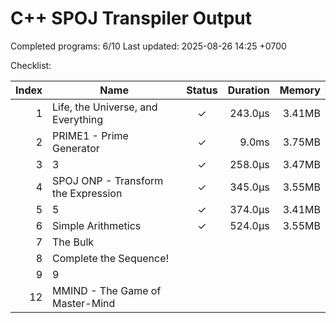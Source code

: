 # C++ SPOJ Transpiler Output

Completed programs: 6/10
Last updated: 2025-08-26 14:25 +0700

Checklist:

| Index | Name | Status | Duration | Memory |
|------:|------|:------:|---------:|-------:|
| 1 | Life, the Universe, and Everything | ✓ | 243.0µs | 3.41MB |
| 2 | PRIME1 - Prime Generator | ✓ | 9.0ms | 3.75MB |
| 3 | 3 | ✓ | 258.0µs | 3.47MB |
| 4 | SPOJ ONP - Transform the Expression | ✓ | 345.0µs | 3.55MB |
| 5 | 5 | ✓ | 374.0µs | 3.41MB |
| 6 | Simple Arithmetics | ✓ | 524.0µs | 3.55MB |
| 7 | The Bulk |   |  |  |
| 8 | Complete the Sequence! |   |  |  |
| 9 | 9 |   |  |  |
| 12 | MMIND - The Game of Master-Mind |   |  |  |
